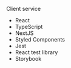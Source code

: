 Client service

- React
- TypeScript
- NextJS
- Styled Components
- Jest
- React test library
- Storybook
